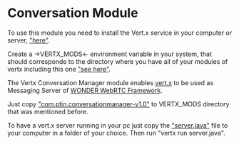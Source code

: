 Conversation Module
=====

To use this module you need to install the Vert.x service in your computer or server, ["here"](http://vertx.io/install.html).

Create a ->VERTX_MODS<- environment variable in your system, that should corresponde to the directory where you have all of your modules of vertx including this one ["see here"](http://vertx.io/mods_manual.html#system).

The Vertx Conversation Manager module enables [vert.x](http://vertx.io/) to be used as Messaging Server of [WONDER WebRTC Framework](http://hypercomm.github.io/wonder/).


Just copy ["com.ptin.conversationmanager-v1.0"](https://github.com/hypercomm/vertx/tree/master/VERTX_MODS/com.ptin.conversationmanager-v1.0) to VERTX_MODS directory that was mentioned before. 


To have a vert.x server running in your pc just copy the ["server.java"](https://github.com/hypercomm/vertx/tree/master/server.java) file to your computer in a folder of your choice. Then run "vertx run server.java".
